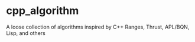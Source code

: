 # cpp_algorithm
A loose collection of algorithms inspired by C++ Ranges, Thrust, APL/BQN, Lisp, and others
